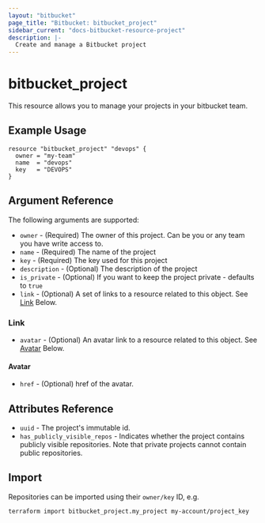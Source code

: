```yaml
---
layout: "bitbucket"
page_title: "Bitbucket: bitbucket_project"
sidebar_current: "docs-bitbucket-resource-project"
description: |-
  Create and manage a Bitbucket project
---
```



# bitbucket\_project

This resource allows you to manage your projects in your bitbucket team.

## Example Usage

```hcl
resource "bitbucket_project" "devops" {
  owner = "my-team"
  name  = "devops"
  key   = "DEVOPS"
}
```

## Argument Reference

The following arguments are supported:

* `owner` - (Required) The owner of this project. Can be you or any team you have write access to.
* `name` - (Required) The name of the project
* `key` - (Required) The key used for this project
* `description` - (Optional) The description of the project
* `is_private` - (Optional) If you want to keep the project private - defaults to `true`
* `link` - (Optional) A set of links to a resource related to this object. See [Link](#link) Below.

### Link

* `avatar` - (Optional) An avatar link to a resource related to this object. See [Avatar](#avatar) Below.

#### Avatar

* `href` - (Optional) href of the avatar.

## Attributes Reference

* `uuid` - The project's immutable id.
* `has_publicly_visible_repos` - Indicates whether the project contains publicly visible repositories. Note that private projects cannot contain public repositories.

## Import

Repositories can be imported using their `owner/key` ID, e.g.

```sh
terraform import bitbucket_project.my_project my-account/project_key
```
